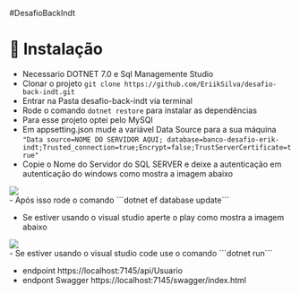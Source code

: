 #DesafioBackIndt

# 💾 Instalação
- Necessario DOTNET 7.0 e Sql Managemente Studio
- Clonar o projeto ```git clone https://github.com/EriikSilva/desafio-back-indt.git```
- Entrar na Pasta desafio-back-indt via terminal
- Rode o comando ```dotnet restore``` para instalar as dependências
- Para esse projeto optei pelo MySQl
- Em appsetting.json mude a variável Data Source para a sua máquina ```"Data source=NOME DO SERVIDOR AQUI; database=banco-desafio-erik-indt;Trusted_connection=true;Encrypt=false;TrustServerCertificate=true"```
- Copie o Nome do Servidor do SQL SERVER e deixe a autenticação em autenticação do windows como mostra a imagem abaixo
<img src="https://github.com/EriikSilva/desafio-back-indt/assets/61124602/7d153158-1af2-4d55-b683-6b2923bb90a8"/>
<br>
- Após isso rode o comando ```dotnet ef database update```
  
- Se estiver usando o visual studio aperte o play como mostra a imagem abaixo
<img src="https://github.com/EriikSilva/desafio-back-indt/assets/61124602/a31b7ca1-0592-4709-98c1-ebec58a34fb9"/>
<br>
- Se estiver usando o visual studio code use o comando ```dotnet run```

- endpoint https://localhost:7145/api/Usuario
- endpont Swagger https://localhost:7145/swagger/index.html
